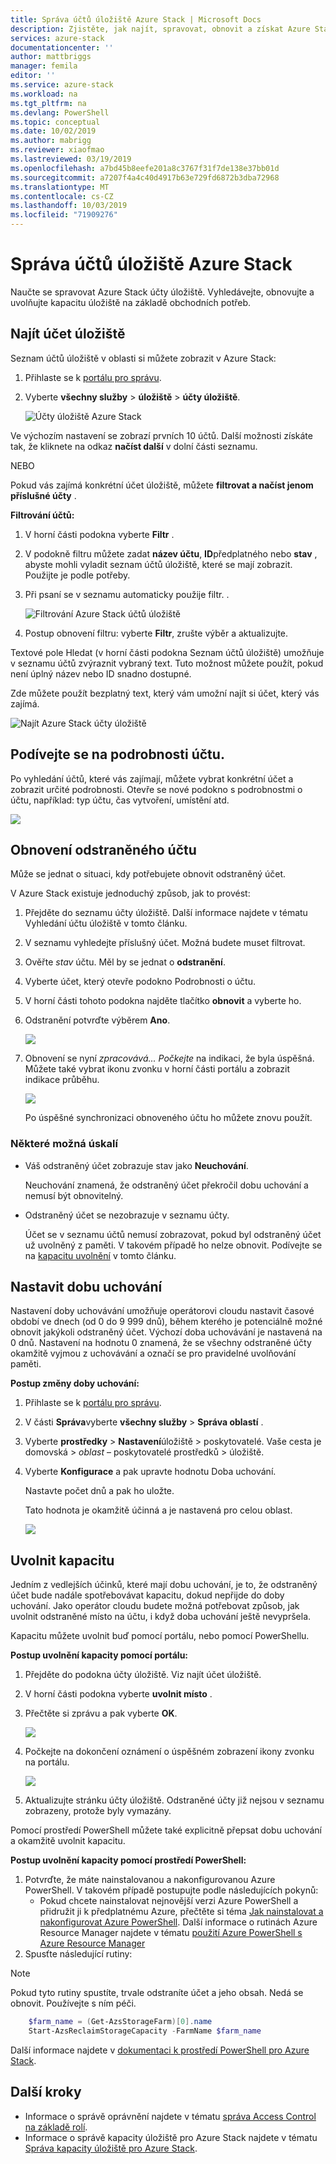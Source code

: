 ```yaml
---
title: Správa účtů úložiště Azure Stack | Microsoft Docs
description: Zjistěte, jak najít, spravovat, obnovit a získat Azure Stack účty úložiště.
services: azure-stack
documentationcenter: ''
author: mattbriggs
manager: femila
editor: ''
ms.service: azure-stack
ms.workload: na
ms.tgt_pltfrm: na
ms.devlang: PowerShell
ms.topic: conceptual
ms.date: 10/02/2019
ms.author: mabrigg
ms.reviewer: xiaofmao
ms.lastreviewed: 03/19/2019
ms.openlocfilehash: a7bd45b8eefe201a8c3767f31f7de138e37bb01d
ms.sourcegitcommit: a7207f4a4c40d4917b63e729fd6872b3dba72968
ms.translationtype: MT
ms.contentlocale: cs-CZ
ms.lasthandoff: 10/03/2019
ms.locfileid: "71909276"
---
```

# <a name="manage-azure-stack-storage-accounts"></a>Správa účtů úložiště Azure Stack

Naučte se spravovat Azure Stack účty úložiště. Vyhledávejte, obnovujte a uvolňujte kapacitu úložiště na základě obchodních potřeb.

## <a name="find-a-storage-account"></a>Najít účet úložiště

Seznam účtů úložiště v oblasti si můžete zobrazit v Azure Stack:

1. Přihlaste se k [portálu pro správu](https://adminportal.local.azurestack.external).

2. Vyberte **všechny služby** > **úložiště** > **účty úložiště**.

   ![Účty úložiště Azure Stack](media/azure-stack-manage-storage-accounts/image4.png)

Ve výchozím nastavení se zobrazí prvních 10 účtů. Další možnosti získáte tak, že kliknete na odkaz **načíst další** v dolní části seznamu.

NEBO

Pokud vás zajímá konkrétní účet úložiště, můžete **filtrovat a načíst jenom příslušné účty** .


**Filtrování účtů:**

1. V horní části podokna vyberte **Filtr** .
2. V podokně filtru můžete zadat **název účtu**, **ID**předplatného nebo **stav** , abyste mohli vyladit seznam účtů úložiště, které se mají zobrazit. Použijte je podle potřeby.
3. Při psaní se v seznamu automaticky použije filtr.  .
   
    ![Filtrování Azure Stack účtů úložiště](media/azure-stack-manage-storage-accounts/image5.png)

4. Postup obnovení filtru: vyberte **Filtr**, zrušte výběr a aktualizujte.

Textové pole Hledat (v horní části podokna Seznam účtů úložiště) umožňuje v seznamu účtů zvýraznit vybraný text. Tuto možnost můžete použít, pokud není úplný název nebo ID snadno dostupné.

Zde můžete použít bezplatný text, který vám umožní najít si účet, který vás zajímá.

![Najít Azure Stack účty úložiště](media/azure-stack-manage-storage-accounts/image6.png)

## <a name="look-at-account-details"></a>Podívejte se na podrobnosti účtu.
Po vyhledání účtů, které vás zajímají, můžete vybrat konkrétní účet a zobrazit určité podrobnosti. Otevře se nové podokno s podrobnostmi o účtu, například: typ účtu, čas vytvoření, umístění atd.

![](media/azure-stack-manage-storage-accounts/image7.png)

## <a name="recover-a-deleted-account"></a>Obnovení odstraněného účtu
Může se jednat o situaci, kdy potřebujete obnovit odstraněný účet.

V Azure Stack existuje jednoduchý způsob, jak to provést:

1. Přejděte do seznamu účty úložiště. Další informace najdete v tématu Vyhledání účtu úložiště v tomto článku.
2. V seznamu vyhledejte příslušný účet. Možná budete muset filtrovat.
3. Ověřte *stav* účtu. Měl by se jednat o **odstranění**.
4. Vyberte účet, který otevře podokno Podrobnosti o účtu.
5. V horní části tohoto podokna najděte tlačítko **obnovit** a vyberte ho.
6. Odstranění potvrďte výběrem **Ano**.
   
   ![](media/azure-stack-manage-storage-accounts/image8.png)
7. Obnovení se nyní *zpracovává... Počkejte* na indikaci, že byla úspěšná.
   Můžete také vybrat ikonu zvonku v horní části portálu a zobrazit indikace průběhu.
   
   ![](media/azure-stack-manage-storage-accounts/image9.png)
   
   Po úspěšné synchronizaci obnoveného účtu ho můžete znovu použít.

### <a name="some-gotchas"></a>Některé možná úskalí
* Váš odstraněný účet zobrazuje stav jako **Neuchování**.
  
  Neuchování znamená, že odstraněný účet překročil dobu uchování a nemusí být obnovitelný.
* Odstraněný účet se nezobrazuje v seznamu účty.
  
  Účet se v seznamu účtů nemusí zobrazovat, pokud byl odstraněný účet už uvolněný z paměti. V takovém případě ho nelze obnovit. Podívejte se na [kapacitu uvolnění](#reclaim) v tomto článku.

## <a name="set-the-retention-period"></a>Nastavit dobu uchování
Nastavení doby uchovávání umožňuje operátorovi cloudu nastavit časové období ve dnech (od 0 do 9 999 dnů), během kterého je potenciálně možné obnovit jakýkoli odstraněný účet. Výchozí doba uchovávání je nastavená na 0 dnů. Nastavení na hodnotu 0 znamená, že se všechny odstraněné účty okamžitě vyjmou z uchovávání a označí se pro pravidelné uvolňování paměti.

**Postup změny doby uchování:**

1. Přihlaste se k [portálu pro správu](https://adminportal.local.azurestack.external).
2. V části **Správa**vyberte **všechny služby** > **Správa oblastí** .
3. Vyberte **prostředky** > **Nastavení**úložiště > poskytovatelé. Vaše cesta je domovská > *oblast* – poskytovatelé prostředků > úložiště.
4. Vyberte **Konfigurace** a pak upravte hodnotu Doba uchování.

   Nastavte počet dnů a pak ho uložte.
   
   Tato hodnota je okamžitě účinná a je nastavená pro celou oblast.

   ![](media/azure-stack-manage-storage-accounts/image10.png)

## <a name="reclaim"></a>Uvolnit kapacitu
Jedním z vedlejších účinků, které mají dobu uchování, je to, že odstraněný účet bude nadále spotřebovávat kapacitu, dokud nepřijde do doby uchování. Jako operátor cloudu budete možná potřebovat způsob, jak uvolnit odstraněné místo na účtu, i když doba uchování ještě nevypršela.

Kapacitu můžete uvolnit buď pomocí portálu, nebo pomocí PowerShellu.

**Postup uvolnění kapacity pomocí portálu:**
1. Přejděte do podokna účty úložiště. Viz najít účet úložiště.
2. V horní části podokna vyberte **uvolnit místo** .
3. Přečtěte si zprávu a pak vyberte **OK**.

    ![](media/azure-stack-manage-storage-accounts/image11.png)
4. Počkejte na dokončení oznámení o úspěšném zobrazení ikony zvonku na portálu.

    ![](media/azure-stack-manage-storage-accounts/image12.png)
5. Aktualizujte stránku účty úložiště. Odstraněné účty již nejsou v seznamu zobrazeny, protože byly vymazány.

Pomocí prostředí PowerShell můžete také explicitně přepsat dobu uchování a okamžitě uvolnit kapacitu.

**Postup uvolnění kapacity pomocí prostředí PowerShell:**   

1. Potvrďte, že máte nainstalovanou a nakonfigurovanou Azure PowerShell. V takovém případě postupujte podle následujících pokynů: 
   * Pokud chcete nainstalovat nejnovější verzi Azure PowerShell a přidružit ji k předplatnému Azure, přečtěte si téma [Jak nainstalovat a nakonfigurovat Azure PowerShell](https://azure.microsoft.com/documentation/articles/powershell-install-configure/).
   Další informace o rutinách Azure Resource Manager najdete v tématu [použití Azure PowerShell s Azure Resource Manager](https://go.microsoft.com/fwlink/?LinkId=394767)
2. Spusťte následující rutiny:

> [!NOTE]  
> Pokud tyto rutiny spustíte, trvale odstraníte účet a jeho obsah. Nedá se obnovit. Používejte s ním péči.

```powershell  
    $farm_name = (Get-AzsStorageFarm)[0].name
    Start-AzsReclaimStorageCapacity -FarmName $farm_name
```

Další informace najdete v [dokumentaci k prostředí PowerShell pro Azure Stack](https://docs.microsoft.com/powershell/azure/azure-stack/overview).
 

## <a name="next-steps"></a>Další kroky

 - Informace o správě oprávnění najdete v tématu [správa Access Control na základě rolí](azure-stack-manage-permissions.md).
 - Informace o správě kapacity úložiště pro Azure Stack najdete v tématu [Správa kapacity úložiště pro Azure Stack](azure-stack-manage-storage-shares.md).
